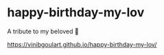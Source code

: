 # happy-birthday-my-lov
A tribute to my beloved 💛

https://vinibgoulart.github.io/happy-birthday-my-lov/
